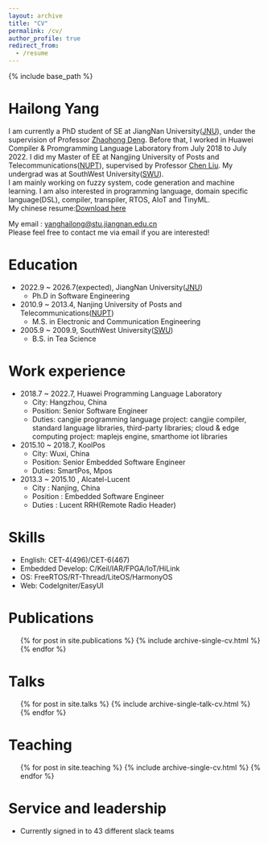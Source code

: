 ```yaml
---
layout: archive
title: "CV"
permalink: /cv/
author_profile: true
redirect_from:
  - /resume
---
```


{% include base_path %}

Hailong Yang
===
I am currently a PhD student of SE at JiangNan University([JNU](https://www.jiangnan.edu.cn/)), under the supervision of Professor [Zhaohong Deng](http://ai.jiangnan.edu.cn/info/1013/1548.htm). Before that, I worked in Huawei Compiler & Promgramming Language Laboratory from July 2018 to July 2022.  I did my Master of EE at Nangjing University of Posts and Telecommunications([NUPT](http://www.njupt.edu.cn/)), supervised by Professor [Chen Liu](https://dsfc.njupt.edu.cn/dsgl/nocontrol/college/dsfcxq.htm?dsJbxxId=9B9D05C52B282DCFE050007F01006EFE). My undergrad was at SouthWest University([SWU](http://www.swu.edu.cn/)). <br>
I am mainly working on fuzzy system, code generation and machine learning. I am also interested in programming language, domain specific language(DSL), compiler, transpiler, RTOS, AIoT and TinyML.<br>
My chinese resume:[Download here](https://yanghailong.me/files/yanghailong-cn-cv.pdf)

My email : yanghailong@stu.jiangnan.edu.cn <br>
Please feel free to contact me via email if you are interested!

Education
======
* 2022.9 ~ 2026.7(expected), JiangNan University([JNU](http://www.jiangnan.edu.cn/))
  * Ph.D in Software Engineering
* 2010.9 ~ 2013.4,  Nanjing University of Posts and Telecommunications([NUPT](http://www.njupt.edu.cn/))
  * M.S. in Electronic and Communication Engineering
* 2005.9 ~ 2009.9, SouthWest University([SWU](http://www.swu.edu.cn/))
  * B.S. in Tea Science

Work experience
======
* 2018.7 ~ 2022.7, Huawei Programming Language Laboratory
  * City: Hangzhou, China
  * Position: Senior Software Engineer
  * Duties: cangjie programming language project: cangjie compiler, standard language libraries, third-party libraries; cloud & edge computing project: maplejs engine, smarthome iot libraries
* 2015.10 ~ 2018.7, KoolPos
  * City: Wuxi, China
  * Position: Senior Embedded Software Engineer
  * Duties: SmartPos, Mpos
* 2013.3 ~ 2015.10 , Alcatel-Lucent
  * City : Nanjing, China
  * Position : Embedded Software Engineer
  * Duties :  Lucent RRH(Remote Radio Header)

Skills
======

* English: CET-4(496)/CET-6(467)
* Embedded Develop: C/Keil/IAR/FPGA/IoT/HiLink
* OS: FreeRTOS/RT-Thread/LiteOS/HarmonyOS
* Web: CodeIgniter/EasyUI

Publications
======
  <ul>{% for post in site.publications %}
    {% include archive-single-cv.html %}
  {% endfor %}</ul>

Talks
======
  <ul>{% for post in site.talks %}
    {% include archive-single-talk-cv.html %}
  {% endfor %}</ul>

Teaching
======
  <ul>{% for post in site.teaching %}
    {% include archive-single-cv.html %}
  {% endfor %}</ul>

Service and leadership
======
* Currently signed in to 43 different slack teams
